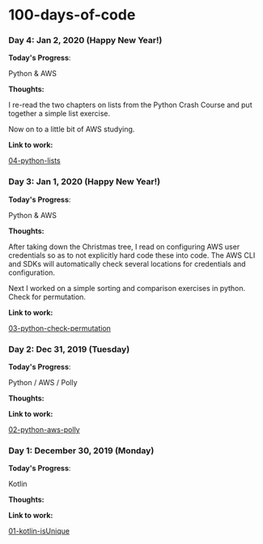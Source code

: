 # 100-days-of-code

### Day 4: Jan 2, 2020 (Happy New Year!)

**Today's Progress**: 

Python & AWS  

**Thoughts:** 

I re-read the two chapters on lists from the Python Crash Course and put together a simple list exercise.

Now on to a little bit of AWS studying.


**Link to work:** 

[04-python-lists](https://github.com/mirella4real/100-days-of-code/blob/master/python/lists/lists.py)

### Day 3: Jan 1, 2020 (Happy New Year!)

**Today's Progress**: 

Python & AWS  

**Thoughts:** 

After taking down the Christmas tree, I read on configuring AWS user credentials so as to not explicitly hard code these into code. The AWS CLI and SDKs will automatically check several locations for credentials and configuration.

Next I worked on a simple sorting and comparison exercises in python. Check for permutation.


**Link to work:** 

[03-python-check-permutation](https://github.com/mirella4real/100-days-of-code/blob/master/python/checkPermutation/checkPermutation.py)


### Day 2: Dec 31, 2019 (Tuesday)

**Today's Progress**: 

Python / AWS / Polly 

**Thoughts:** 



**Link to work:** 

[02-python-aws-polly](https://github.com/mirella4real/100-days-of-code/blob/master/python/aws_polly/polly_aws.py)




### Day 1: December 30, 2019 (Monday)

**Today's Progress**: 

Kotlin 

**Thoughts:** 



**Link to work:** 

[01-kotlin-isUnique](https://github.com/mirella4real/100-days-of-code/blob/master/kotlin/isUnique/src/isUnique.kt)


